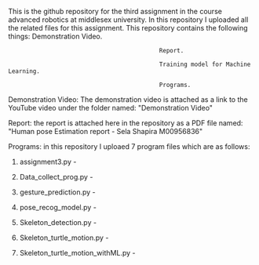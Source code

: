 This is the github repository for the third assignment in the course advanced robotics at middlesex university.
In this repository I uploaded all the related files for this assignment.
This repository contains the following things: Demonstration Video.

                                               Report.
                                               
                                               Training model for Machine Learning.
                                               
                                               Programs.

Demonstration Video:
The demonstration video is attached as a link to the YouTube video under the folder named: "Demonstration Video"

Report:
the report is attached here in the repository as a PDF file named: "Human pose Estimation report - Sela Shapira M00956836"

Programs:
in this repository I uploaed 7 program files which are as follows:

1. assignment3.py - 

2. Data_collect_prog.py - 

3. gesture_prediction.py - 

4. pose_recog_model.py - 

5. Skeleton_detection.py - 

6. Skeleton_turtle_motion.py - 

7. Skeleton_turtle_motion_withML.py - 
